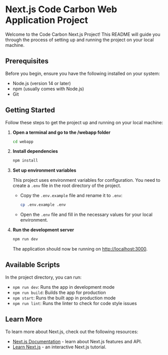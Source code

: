 # Next.js Code Carbon Web Application Project

Welcome to the Code Carbon Next.js Project! This README will guide you through the process of setting up and running the project on your local machine.

## Prerequisites

Before you begin, ensure you have the following installed on your system:

- Node.js (version 14 or later)
- npm (usually comes with Node.js)
- Git

## Getting Started

Follow these steps to get the project up and running on your local machine:

1. **Open a terminal and go to the /webapp folder**

   ```bash
   cd webapp
   ```

2. **Install dependencies**

   ```bash
   npm install
   ```

3. **Set up environment variables**

   This project uses environment variables for configuration. You need to create a `.env` file in the root directory of the project.

   - Copy the `.env.example` file and rename it to `.env`:

     ```bash
     cp .env.example .env
     ```

   - Open the `.env` file and fill in the necessary values for your local environment.

4. **Run the development server**

   ```bash
   npm run dev
   ```

   The application should now be running on [http://localhost:3000](http://localhost:3000).

## Available Scripts

In the project directory, you can run:

- `npm run dev`: Runs the app in development mode
- `npm run build`: Builds the app for production
- `npm start`: Runs the built app in production mode
- `npm run lint`: Runs the linter to check for code style issues

## Learn More

To learn more about Next.js, check out the following resources:

- [Next.js Documentation](https://nextjs.org/docs) - learn about Next.js features and API.
- [Learn Next.js](https://nextjs.org/learn) - an interactive Next.js tutorial.

